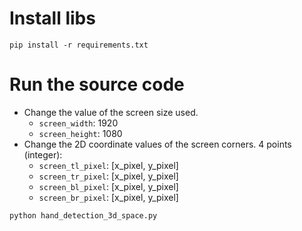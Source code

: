 # Install libs
```
pip install -r requirements.txt
```


# Run the source code
- Change the value of the screen size used.
    - `screen_width`: 1920
    - `screen_height`: 1080
- Change the 2D coordinate values of the screen corners.
    4 points (integer):
    - `screen_tl_pixel`: [x_pixel, y_pixel]
    - `screen_tr_pixel`: [x_pixel, y_pixel]
    - `screen_bl_pixel`: [x_pixel, y_pixel]
    - `screen_br_pixel`: [x_pixel, y_pixel]

```
python hand_detection_3d_space.py
```
